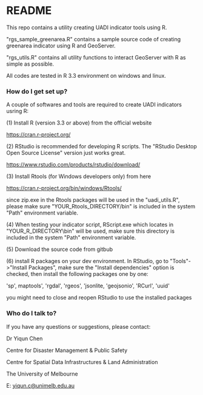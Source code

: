 # README #

This repo contains a utility  creating UADI indicator tools using R.

"rgs_sample_greenarea.R" contains a sample source code of creating greenarea indicator using R and GeoServer.

"rgs_utils.R" contains all utility functions to interact GeoServer with R as simple as possible. 


All codes are tested in R 3.3 environment on windows and linux.


### How do I get set up? ###

A couple of softwares and tools are required to create UADI indicators usring R:

(1) Install R (version 3.3 or above) from the official website

https://cran.r-project.org/


(2) RStudio is recommended for developing R scripts. The "RStudio Desktop Open Source License" version just works great.

https://www.rstudio.com/products/rstudio/download/


(3) Install Rtools (for Windows developers only) from here 

https://cran.r-project.org/bin/windows/Rtools/ 

since zip.exe in the Rtools packages will be used in the "uadi_utils.R", please make sure "YOUR_Rtools_DIRECTORY/bin" is included in the system "Path" environment variable.

(4) When testing your indicator script, RScript.exe which locates in "YOUR_R_DIRECTORY\bin" will be used, make sure this directory is included in the system "Path" environment variable.

(5) Download the source code from gitbub

(6) install R packages on your dev environment. In RStudio, go to "Tools"->"Install Packages", make sure the "Install dependencies" option is checked, then install the following packages one by one:

'sp', maptools', 'rgdal', 'rgeos', 'jsonlite, 'geojsonio', 'RCurl', 'uuid'

you might need to close and reopen RStudio to use the installed packages



### Who do I talk to? ###

If you have any questions or suggestions, please contact:

Dr Yiqun Chen

Centre for Disaster Management & Public Safety

Centre for Spatial Data Infrastructures & Land Administration

The University of Melbourne

E: yiqun.c@unimelb.edu.au